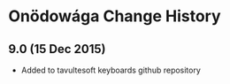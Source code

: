 Onödowága Change History
============================

9.0 (15 Dec 2015)
-----------------

* Added to tavultesoft keyboards github repository
